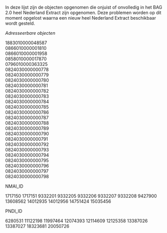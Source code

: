 In deze lijst zijn de objecten opgenomen die onjuist of onvolledig in het BAG 2.0 heel Nederland Extract zijn opgenomen. 
Deze problemen worden op dit moment opgelost waarna een nieuw heel Nederland Extract beschikbaar wordt gesteld.  
  
*Adresseerbare objecten*  
  
1883010000048587  
0866010000001810  
0866010000001958  
0858010000017870  
0796010000363325  
0824030000000778  
0824030000000779  
0824030000000780  
0824030000000781  
0824030000000782  
0824030000000783  
0824030000000784  
0824030000000785  
0824030000000786  
0824030000000787  
0824030000000788  
0824030000000789  
0824030000000790  
0824030000000791  
0824030000000792  
0824030000000793  
0824030000000794  
0824030000000795  
0824030000000796  
0824030000000797  
0824030000000798  
  

NMAI_ID  

1717150
1717151
9332201
9332205
9332206
9332207
9332208
9427900
13608562
14012935
14012956
14751424
15035456

PNDI_ID  

6280531
11122198
11997464
12074393
12114609
12125358
13387026
13387027
18323681
20050726
